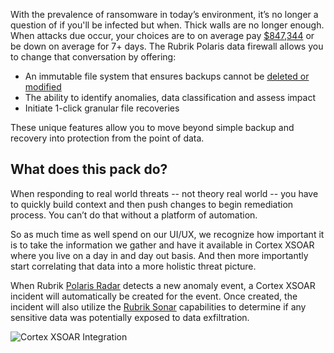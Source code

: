 With the prevalence of ransomware in today’s environment, it’s no longer a question of if you'll be infected but when. Thick walls are no longer enough. When attacks due occur, your choices are to on average pay [$847,344](https://www.paloaltonetworks.com/content/dam/pan/en_US/assets/pdf/reports/Unit_42/unit42-ransomware-threat-report-2021.pdf?utm_source=marketo&utm_medium=email&utm_campaign=2021-03-19%2006:55:07-Global-DA-EN-21-03-05-7014u000001ZIEtAAO-P3-Cortex-unit-42-ransomware-threat-report) or be down on average for 7+ days. The Rubrik Polaris data firewall allows you to change that conversation by offering:

* An immutable file system that ensures backups cannot be [deleted or modified](https://www.google.com/search?hl=en&q=ransomware%20delete%20backup)
* The ability to identify anomalies, data classification and assess impact
* Initiate 1-click granular file recoveries

These unique features allow you to move beyond simple backup and recovery into protection from the point of data.

## What does this pack do?

When responding to real world threats -- not theory real world --  you have to quickly build context and then push changes to begin remediation process. You can’t do that without a platform of automation.

So as much time as well spend on our UI/UX, we recognize how important it is to take the information we gather and have it available in Cortex XSOAR where you live on a day in and day out basis. And then more importantly start correlating that data into a more holistic threat picture.

When Rubrik [Polaris Radar](https://www.rubrik.com/en/products/polaris-overview/polaris-radar) detects a new anomaly event, a Cortex XSOAR incident will automatically be created for the event. Once created, the incident will also utilize the [Rubrik Sonar](https://www.rubrik.com/en/solutions/sonar-data-governance) capabilities to determine if any sensitive data was potentially exposed to data exfiltration.

![Cortex XSOAR Integration](../../doc_files/116754427-563b0e00-a9ce-11eb-9210-f82d412f0c05.png/n)
